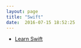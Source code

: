```yaml
---
layout: page
title: "Swift"
date:  2016-07-15 18:52:25
---
```


- [Learn Swift](http://www.aidanf.net/learn-swift/)
